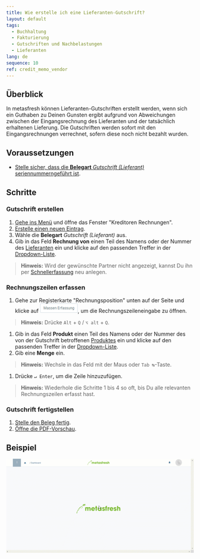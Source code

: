 ```yaml
---
title: Wie erstelle ich eine Lieferanten-Gutschrift?
layout: default
tags:
  - Buchhaltung
  - Fakturierung
  - Gutschriften und Nachbelastungen
  - Lieferanten
lang: de
sequence: 10
ref: credit_memo_vendor
---
```


## Überblick
In metasfresh können Lieferanten-Gutschriften erstellt werden, wenn sich ein Guthaben zu Deinen Gunsten ergibt aufgrund von Abweichungen zwischen der Eingangsrechnung des Lieferanten und der tatsächlich erhaltenen Lieferung. Die Gutschriften werden sofort mit den Eingangsrechnungen verrechnet, sofern diese noch nicht bezahlt wurden.

## Voraussetzungen
- [Stelle sicher, dass die **Belegart** *Gutschrift (Lieferant)* seriennummerngeführt ist](Belegart_Belegnummer_zuweisen).

## Schritte

### Gutschrift erstellen
1. [Gehe ins Menü](Menu) und öffne das Fenster "Kreditoren Rechnungen".
1. [Erstelle einen neuen Eintrag](Neuer_Datensatz_Fenster_Webui).
1. Wähle die **Belegart** *Gutschrift (Lieferant)* aus.
1. Gib in das Feld **Rechnung von** einen Teil des Namens oder der Nummer des [Lieferanten](Neuer_Geschaeftspartner_Lieferant) ein und klicke auf den passenden Treffer in der <a href="Keyboard_Shortcuts_Liste#dropdown" title="Dynamisches Suchfeld (Autocomplete)">Dropdown-Liste</a>.
 >**Hinweis:** Wird der gewünschte Partner nicht angezeigt, kannst Du ihn per [Schnellerfassung](Neuer_Geschaeftspartner_Schnellerfassung) neu anlegen.

### Rechnungszeilen erfassen
1. Gehe zur Registerkarte "Rechnungsposition" unten auf der Seite und klicke auf !["Massen Erfassung"](assets/Massen_Erfassung_Button.png), um die Rechnungszeileneingabe zu öffnen.
 >**Hinweis:** Drücke `Alt` + `Q` / `⌥ alt` + `Q`.

1. Gib in das Feld **Produkt** einen Teil des Namens oder der Nummer des von der Gutschrift betroffenen [Produktes](NeuesProdukt) ein und klicke auf den passenden Treffer in der <a href="Keyboard_Shortcuts_Liste#dropdown" title="Dynamisches Suchfeld (Autocomplete)">Dropdown-Liste</a>.
1. Gib eine **Menge** ein.
 >**Hinweis:** Wechsle in das Feld mit der Maus oder `Tab ↹`-Taste.

1. Drücke `↵ Enter`, um die Zeile hinzuzufügen.
 >**Hinweis:** Wiederhole die Schritte 1 bis 4 so oft, bis Du alle relevanten Rechnungszeilen erfasst hast.

### Gutschrift fertigstellen
1. [Stelle den Beleg fertig](BelegverarbeitungFertigstellen).
1. [Öffne die PDF-Vorschau](PDFVorschau).

## Beispiel
![](assets/Gutschrift_Lieferant.gif)
